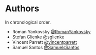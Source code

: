 # Authors
In chronological order.

- Roman Yankovsky [@RomanYankovsky](https://github.com/RomanYankovsky)
- Stefan Glienke [@sglienke](https://github.com/sglienke)
- Vincent Parrett [@vincentparrett](https://github.com/vincentparrett)
- Samuel Santos [@SamuelsSantos](https://github.com/SamuelsSantos)
